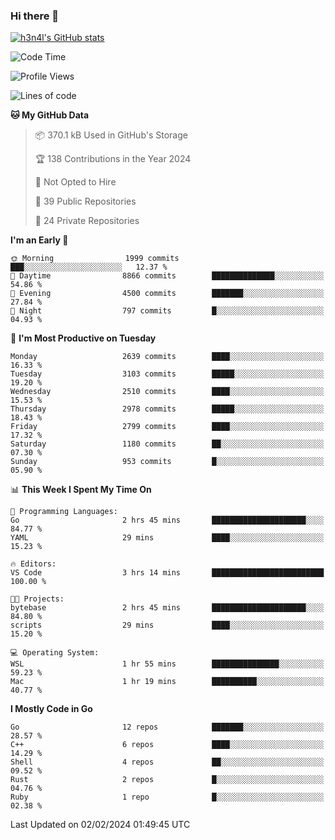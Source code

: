 ### Hi there 👋

[![h3n4l's GitHub stats](https://github-readme-stats.vercel.app/api?username=h3n4l&count_private=true&show_icons=true&theme=radical)](https://github.com/h3n4l/github-readme-stats)

<!--START_SECTION:waka-->
![Code Time](http://img.shields.io/badge/Code%20Time-1%2C836%20hrs%2017%20mins-blue)

![Profile Views](http://img.shields.io/badge/Profile%20Views-0-blue)

![Lines of code](https://img.shields.io/badge/From%20Hello%20World%20I%27ve%20Written-4.7%20million%20lines%20of%20code-blue)

**🐱 My GitHub Data** 

> 📦 370.1 kB Used in GitHub's Storage 
 > 
> 🏆 138 Contributions in the Year 2024
 > 
> 🚫 Not Opted to Hire
 > 
> 📜 39 Public Repositories 
 > 
> 🔑 24 Private Repositories 
 > 
**I'm an Early 🐤** 

```text
🌞 Morning                1999 commits        ███░░░░░░░░░░░░░░░░░░░░░░   12.37 % 
🌆 Daytime                8866 commits        ██████████████░░░░░░░░░░░   54.86 % 
🌃 Evening                4500 commits        ███████░░░░░░░░░░░░░░░░░░   27.84 % 
🌙 Night                  797 commits         █░░░░░░░░░░░░░░░░░░░░░░░░   04.93 % 
```
📅 **I'm Most Productive on Tuesday** 

```text
Monday                   2639 commits        ████░░░░░░░░░░░░░░░░░░░░░   16.33 % 
Tuesday                  3103 commits        █████░░░░░░░░░░░░░░░░░░░░   19.20 % 
Wednesday                2510 commits        ████░░░░░░░░░░░░░░░░░░░░░   15.53 % 
Thursday                 2978 commits        █████░░░░░░░░░░░░░░░░░░░░   18.43 % 
Friday                   2799 commits        ████░░░░░░░░░░░░░░░░░░░░░   17.32 % 
Saturday                 1180 commits        ██░░░░░░░░░░░░░░░░░░░░░░░   07.30 % 
Sunday                   953 commits         █░░░░░░░░░░░░░░░░░░░░░░░░   05.90 % 
```


📊 **This Week I Spent My Time On** 

```text
💬 Programming Languages: 
Go                       2 hrs 45 mins       █████████████████████░░░░   84.77 % 
YAML                     29 mins             ████░░░░░░░░░░░░░░░░░░░░░   15.23 % 

🔥 Editors: 
VS Code                  3 hrs 14 mins       █████████████████████████   100.00 % 

🐱‍💻 Projects: 
bytebase                 2 hrs 45 mins       █████████████████████░░░░   84.80 % 
scripts                  29 mins             ████░░░░░░░░░░░░░░░░░░░░░   15.20 % 

💻 Operating System: 
WSL                      1 hr 55 mins        ███████████████░░░░░░░░░░   59.23 % 
Mac                      1 hr 19 mins        ██████████░░░░░░░░░░░░░░░   40.77 % 
```

**I Mostly Code in Go** 

```text
Go                       12 repos            ███████░░░░░░░░░░░░░░░░░░   28.57 % 
C++                      6 repos             ████░░░░░░░░░░░░░░░░░░░░░   14.29 % 
Shell                    4 repos             ██░░░░░░░░░░░░░░░░░░░░░░░   09.52 % 
Rust                     2 repos             █░░░░░░░░░░░░░░░░░░░░░░░░   04.76 % 
Ruby                     1 repo              █░░░░░░░░░░░░░░░░░░░░░░░░   02.38 % 
```




 Last Updated on 02/02/2024 01:49:45 UTC
<!--END_SECTION:waka-->

